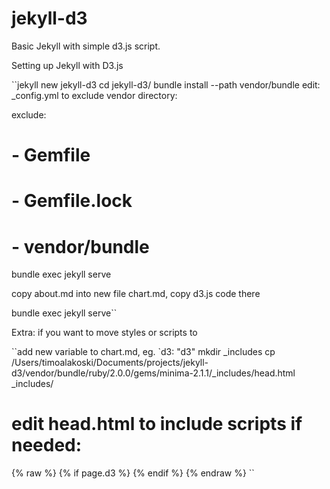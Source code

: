 
# jekyll-d3

Basic Jekyll with simple d3.js script.

Setting up Jekyll with D3.js

``jekyll new jekyll-d3
cd jekyll-d3/
bundle install --path vendor/bundle
edit: _config.yml to exclude vendor directory:

exclude:
#     - Gemfile
#     - Gemfile.lock
#     - vendor/bundle

bundle exec jekyll serve

copy about.md into new file chart.md, copy d3.js code there

bundle exec jekyll serve``

Extra: if you want to move styles or scripts to <head>

``add new variable to chart.md, eg.  `d3: "d3"
mkdir _includes
cp /Users/timoalakoski/Documents/projects/jekyll-d3/vendor/bundle/ruby/2.0.0/gems/minima-2.1.1/_includes/head.html _includes/
# edit head.html to include scripts if needed:
{% raw %}
    {% if page.d3 %}
      <script src="https://d3js.org/d3.v4.min.js"></script>
    {% endif %}
{% endraw %} ``
